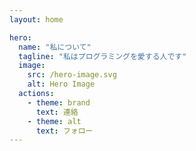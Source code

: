 ```yaml
---
layout: home

hero:
  name: "私について"
  tagline: "私はプログラミングを愛する人です"
  image:
    src: /hero-image.svg
    alt: Hero Image
  actions:
    - theme: brand
      text: 連絡
    - theme: alt
      text: フォロー
---
```

